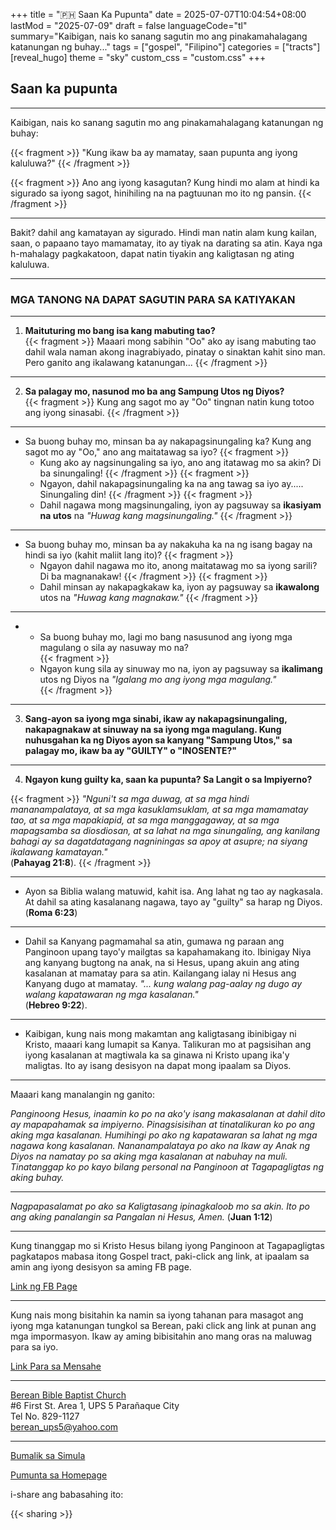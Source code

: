 +++
title = ":philippines: Saan Ka Pupunta"
date = 2025-07-07T10:04:54+08:00
lastMod = "2025-07-09"
draft = false
languageCode="tl"
summary="Kaibigan, nais ko sanang sagutin mo ang pinakamahalagang katanungan ng buhay..."
tags = ["gospel", "Filipino"]
categories = ["tracts"]
[reveal_hugo]
  theme = "sky"
  custom_css = "custom.css"
+++


## Saan ka pupunta

---


Kaibigan, nais ko sanang sagutin mo ang pinakamahalagang katanungan ng buhay:

{{< fragment >}}
"Kung ikaw ba ay mamatay, saan pupunta ang iyong kaluluwa?"
{{< /fragment >}}
<p></p>
{{< fragment >}}
Ano ang iyong kasagutan? Kung hindi mo alam at hindi ka sigurado sa iyong sagot, hinihiling na na pagtuunan mo ito ng pansin.
{{< /fragment >}}

---

Bakit? dahil ang kamatayan ay sigurado. Hindi man natin alam kung kailan, saan, o papaano tayo mamamatay, ito ay tiyak na darating sa atin. Kaya nga h-mahalagy pagkakatoon, dapat natin tiyakin ang kaligtasan ng ating kaluluwa.  

---

### MGA TANONG NA DAPAT SAGUTIN PARA SA KATIYAKAN

---

1. **Maituturing mo bang isa kang mabuting tao?** <br/>
{{< fragment >}}
Maaari mong sabihin "Oo" ako ay isang mabuting tao dahil wala naman akong inagrabiyado, pinatay o sinaktan kahit sino man. Pero ganito ang ikalawang katanungan...
{{< /fragment >}}

---

2. **Sa palagay mo, nasunod mo ba ang Sampung Utos ng Diyos?** <br/>
{{< fragment >}}
Kung ang sagot mo ay "Oo" tingnan natin kung totoo ang iyong sinasabi.
{{< /fragment >}}

---

- Sa buong buhay mo, minsan ba ay nakapagsinungaling ka? Kung ang sagot mo ay "Oo," ano ang maitatawag sa iyo?
{{< fragment >}}
  - Kung ako ay nagsinungaling sa iyo, ano ang itatawag mo sa akin? Di ba sinungaling!
{{< /fragment >}}
{{< fragment >}}
  - Ngayon, dahil nakapagsinungaling ka na ang tawag sa iyo ay..... Sinungaling din!
{{< /fragment >}}
{{< fragment >}}
  - Dahil nagawa mong magsinungaling, iyon ay pagsuway sa **ikasiyam na utos** na *"Huwag kang magsinungaling."*
{{< /fragment >}}

---
- Sa buong buhay mo, minsan ba ay nakakuha ka na ng isang bagay na hindi sa iyo (kahit maliit lang ito)?
{{< fragment >}}
  - Ngayon dahil nagawa mo ito, anong maitatawag mo sa iyong sarili? Di ba magnanakaw!
{{< /fragment >}}
{{< fragment >}}  
  - Dahil minsan ay nakapagkakaw ka, iyon ay pagsuway sa **ikawalong** utos na *"Huwag kang magnakaw."*
{{< /fragment >}}  

---
<ul class="sub-continuation">
<li>
<ul>
  <li>Sa buong buhay mo, lagi mo bang nasusunod ang iyong mga magulang o sila ay nasuway mo na?</li> 
  {{< fragment >}}<li>Ngayon kung sila ay sinuway mo na, iyon ay pagsuway sa <b>ikalimang</b> utos ng Diyos na <em>"Igalang mo ang iyong mga magulang."</em></li>{{< /fragment >}}
</ul>
</li>
</ul>

---

3. **Sang-ayon sa iyong mga sinabi, ikaw ay nakapagsinungaling, nakapagnakaw at sinuway na sa iyong mga magulang. Kung nuhusgahan ka ng Diyos ayon sa kanyang "Sampung Utos," sa palagay mo, ikaw ba ay "GUILTY" o "INOSENTE?"**

---


4. **Ngayon kung guilty ka, saan ka pupunta? Sa Langit o sa Impiyerno?**

{{< fragment >}}
*"Nguni't sa mga duwag, at sa mga hindi mananampalataya, at sa mga kasuklamsuklam, at sa mga mamamatay tao, at sa mga mapakiapid, at sa mga manggagaway, at sa mga mapagsamba sa diosdiosan, at sa lahat na mga sinungaling, ang kanilang bahagi ay sa dagatdatagang nagniningas sa apoy at asupre; na siyang ikalawang kamatayan."* <br/>(**Pahayag 21:8**).
{{< /fragment >}}

---

- Ayon sa Biblia walang matuwid, kahit isa. Ang lahat ng tao ay nagkasala. At dahil sa ating kasalanang nagawa, tayo ay "guilty" sa harap ng Diyos. <br/>
(**Roma 6:23**)

---

- Dahil sa Kanyang pagmamahal sa atin, gumawa ng paraan ang Panginoon upang tayo'y mailgtas sa kapahamakang ito. Ibinigay Niya ang kanyang bugtong na anak, na si Hesus, upang akuin ang ating kasalanan at mamatay para sa atin. Kailangang ialay ni Hesus ang Kanyang dugo at mamatay. *"... kung walang pag-aalay ng dugo ay walang kapatawaran ng mga kasalanan."* <br/>
(**Hebreo 9:22**).

---

- Kaibigan, kung nais mong makamtan ang kaligtasang ibinibigay ni Kristo, maaari kang lumapit sa Kanya. Talikuran mo at pagsisihan ang iyong kasalanan at magtiwala ka sa ginawa ni Kristo upang ika'y maligtas. Ito ay isang desisyon na dapat mong ipaalam sa Diyos. 

---

Maaari kang manalangin ng ganito:

*Panginoong Hesus, inaamin ko po na ako'y isang makasalanan at dahil dito ay mapapahamak sa impiyerno. Pinagsisisihan at tinatalikuran ko po ang aking mga kasalanan. Humihingi po ako ng kapatawaran sa lahat ng mga nagawa kong kasalanan. Nananampalataya po ako na Ikaw ay Anak ng Diyos na namatay po sa aking mga kasalanan at nabuhay na muli. Tinatanggap ko po kayo bilang personal na Panginoon at Tagapagligtas ng aking buhay.*

---

*Nagpapasalamat po ako sa Kaligtasang ipinagkaloob mo sa akin. Ito po ang aking panalangin sa Pangalan ni Hesus, Amen.* (**Juan 1:12**)

---

Kung tinanggap mo si Kristo Hesus bilang iyong Panginoon at Tagapagligtas pagkatapos mabasa itong Gospel tract, paki-click ang link, at ipaalam sa amin ang iyong desisyon sa aming FB page.

<a href="https://www.facebook.com/bereanbbc" class="button-link" target="_blank" rel="nofollow">
 Link ng FB Page 
</a>
 

---

Kung nais mong bisitahin ka namin sa iyong tahanan para masagot ang iyong mga katanungan tungkol sa Berean, paki click ang link at punan ang mga impormasyon. Ikaw ay aming bibisitahin ano mang oras na maluwag para sa iyo.

<a href="https://docs.google.com/forms/d/e/1FAIpQLSceQOfkmNQHfBRAt2fm6QGMzTkKBw3CN0Rl9X7NS_Uz2Z6jrA/viewform?usp=send_form" class="button-link" target="_blank" rel="nofollow">
  Link Para sa Mensahe
</a>

---

 
<a href="https://www.bereanbbc.org/" rel="nofollow" target="_blank">Berean Bible Baptist Church</a><br/>
#6 First St. Area 1, UPS 5 Parañaque City <br/>
Tel No. 829-1127<br/>
<a href="mailto:berean_ups5@yahoo.com">berean_ups5@yahoo.com</a>

 
---


<p> 

<a href="#0">Bumalik sa Simula</a>

<a href="/">Pumunta sa Homepage</a>

</p>


i-share ang babasahing ito:
 
{{< sharing >}}



